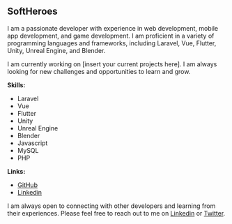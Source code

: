 ## SoftHeroes

I am a passionate developer with experience in web development, mobile app development, and game development. I am proficient in a variety of programming languages and frameworks, including Laravel, Vue, Flutter, Unity, Unreal Engine, and Blender.

I am currently working on [insert your current projects here]. I am always looking for new challenges and opportunities to learn and grow.

**Skills:**

* Laravel
* Vue
* Flutter
* Unity
* Unreal Engine
* Blender
* Javascript
* MySQL
* PHP

**Links:**

* [GitHub](https://github.com/SoftHeroes)
* [Linkedin](https://in.linkedin.com/in/shjobanputra/en?trk=profile-badge)

I am always open to connecting with other developers and learning from their experiences. Please feel free to reach out to me on [Linkedin](https://in.linkedin.com/in/shjobanputra/en?trk=profile-badge) or [Twitter](https://twitter.com/shubhamjobanpu1).
